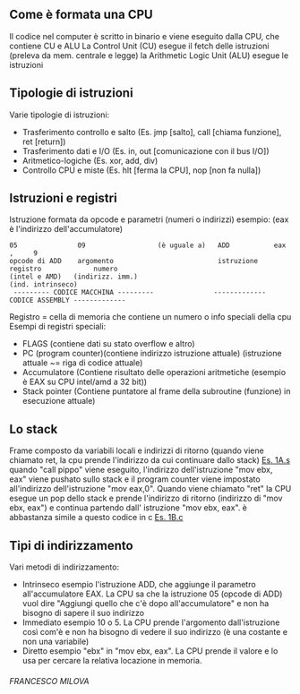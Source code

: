 ## Come è formata una CPU
Il codice nel computer è scritto in binario e viene eseguito dalla CPU, che contiene CU e ALU
La Control Unit (CU) esegue il fetch delle istruzioni (preleva da mem. centrale e legge)
la Arithmetic Logic Unit (ALU) esegue le istruzioni
## Tipologie di istruzioni
Varie tipologie di istruzioni:
- Trasferimento controllo e salto (Es. jmp \[salto], call \[chiama funzione], ret \[return])
- Trasferimento dati e I/O (Es. in, out \[comunicazione con il bus I/O])
- Aritmetico-logiche (Es. xor, add, div)
- Controllo CPU e miste (Es. hlt \[ferma la CPU], nop \[non fa nulla])
## Istruzioni e registri
Istruzione formata da opcode e parametri (numeri o indirizzi)
esempio:  (eax è l'indirizzo dell'accumulatore)
```
05               09                  (è uguale a)   ADD           eax              ,     9
opcode di ADD    argomento                          istruzione    registro             numero
(intel e AMD)   (indirizz. imm.)                                  (ind. intrinseco)
 --------- CODICE MACCHINA ---------               ------------- CODICE ASSEMBLY -------------
 ```
Registro = cella di memoria che contiene un numero o info speciali della cpu
Esempi di registri speciali:
- FLAGS (contiene dati su stato overflow e altro)
- PC (program counter)(contiene indirizzo istruzione attuale)
(istruzione attuale ~= riga di codice attuale)
- Accumulatore (Contiene risultato delle operazioni aritmetiche (esempio è EAX su CPU intel/amd a 32 bit))
- Stack pointer (Contiene puntatore al frame della subroutine (funzione) in esecuzione attuale)
## Lo stack
Frame composto da variabili locali e indirizzi di ritorno
(quando viene chiamato ret, la cpu prende l'indirizzo da cui continuare dallo stack)
[Es. 1A.s](https://github.com/franci2312/sistemi-e-reti/blob/master/assembly/introduzione/es/1A.s)
quando "call pippo" viene eseguito, l'indirizzo dell'istruzione "mov ebx, eax" viene pushato sullo stack
e il program counter viene impostato all'indirizzo dell'istruzione "mov eax,0". Quando viene chiamato "ret"
la CPU esegue un pop dello stack e prende l'indirizzo di ritorno (indirizzo di "mov ebx, eax") e continua
partendo dall' istruzione "mov ebx, eax".
è abbastanza simile a questo codice in c [Es. 1B.c](https://github.com/franci2312/sistemi-e-reti/blob/master/assembly/introduzione/es/1B.c)
## Tipi di indirizzamento
Vari metodi di indirizzamento:
- Intrinseco
	esempio l'istruzione ADD, che aggiunge il parametro all'accumulatore EAX. La CPU sa che la istruzione 05 (opcode di ADD)
	vuol dire "Aggiungi quello che c'è dopo all'accumulatore" e non ha bisogno di sapere il suo indirizzo
- Immediato
	esempio 10 o 5. La CPU prende l'argomento dall'istruzione così com'è e non ha bisogno di vedere il suo indirizzo
	(è una costante e non una variabile)
- Diretto
	esempio "ebx" in "mov ebx, eax". La CPU prende il valore e lo usa per cercare la relativa locazione in memoria.
###### FRANCESCO MILOVA